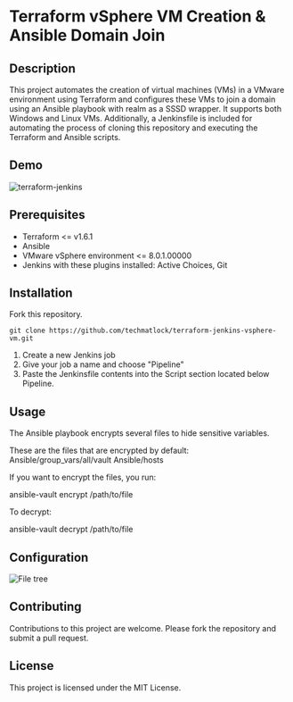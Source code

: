 # Terraform vSphere VM Creation & Ansible Domain Join

## Description
This project automates the creation of virtual machines (VMs) in a VMware environment using Terraform and configures these VMs to join a domain using an Ansible playbook with realm as a SSSD wrapper. It supports both Windows and Linux VMs. Additionally, a Jenkinsfile is included for automating the process of cloning this repository and executing the Terraform and Ansible scripts.

## Demo
![terraform-jenkins](https://github.com/techmatlock/terraform-jenkins-vsphere-vm/assets/2618095/a3e302ea-0471-40c9-bacd-55790cd1de13)

## Prerequisites
* Terraform <= v1.6.1
* Ansible
* VMware vSphere environment <= 8.0.1.00000
* Jenkins with these plugins installed: Active Choices, Git

## Installation
Fork this repository.

```
git clone https://github.com/techmatlock/terraform-jenkins-vsphere-vm.git
```

1. Create a new Jenkins job
2. Give your job a name and choose "Pipeline"
3. Paste the Jenkinsfile contents into the Script section located below Pipeline.

## Usage

The Ansible playbook encrypts several files to hide sensitive variables.

These are the files that are encrypted by default:
Ansible/group_vars/all/vault
Ansible/hosts

If you want to encrypt the files, you run:

ansible-vault encrypt /path/to/file

To decrypt:

ansible-vault decrypt /path/to/file

## Configuration

![File tree](https://i.imgur.com/fkRKwn7.png)

## Contributing
Contributions to this project are welcome. Please fork the repository and submit a pull request.

## License
This project is licensed under the MIT License.
